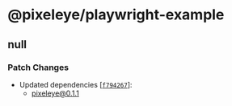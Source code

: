 # @pixeleye/playwright-example

## null

### Patch Changes

- Updated dependencies [[`f794267`](https://github.com/pixeleye-io/pixeleye/commit/f794267263e520618073cd6ba2d315ecd4c1841c)]:
  - pixeleye@0.1.1
